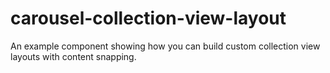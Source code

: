 carousel-collection-view-layout
===============================

An example component showing how you can build custom collection view layouts with content snapping.

